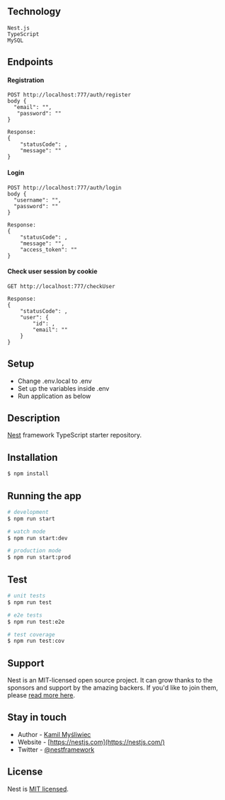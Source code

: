 ## Technology
```
Nest.js
TypeScript
MySQL
```

## Endpoints

#### Registration
```
POST http://localhost:777/auth/register
body {
  "email": "",
   "password": "" 
}

Response:
{
    "statusCode": ,
    "message": ""
}
```
#### Login
```
POST http://localhost:777/auth/login
body {
  "username": "",
  "password": "" 
}

Response:
{
    "statusCode": ,
    "message": "",
    "access_token": ""
}
```
#### Check user session by cookie
```
GET http://localhost:777/checkUser

Response: 
{
    "statusCode": ,
    "user": {
        "id": ,
        "email": ""
    }
}
```

## Setup

* Change .env.local to .env
* Set up the variables inside .env
* Run application as below


## Description

[Nest](https://github.com/nestjs/nest) framework TypeScript starter repository.

## Installation

```bash
$ npm install
```

## Running the app

```bash
# development
$ npm run start

# watch mode
$ npm run start:dev

# production mode
$ npm run start:prod
```

## Test

```bash
# unit tests
$ npm run test

# e2e tests
$ npm run test:e2e

# test coverage
$ npm run test:cov
```

## Support

Nest is an MIT-licensed open source project. It can grow thanks to the sponsors and support by the amazing backers. If you'd like to join them, please [read more here](https://docs.nestjs.com/support).

## Stay in touch

- Author - [Kamil Myśliwiec](https://kamilmysliwiec.com)
- Website - [https://nestjs.com](https://nestjs.com/)
- Twitter - [@nestframework](https://twitter.com/nestframework)

## License

Nest is [MIT licensed](LICENSE).
